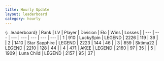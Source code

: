 ```yaml
---
title: Hourly Update
layout: leaderboard
category: hourly
---
```


{: .leaderboard}
| Rank | LV | Player | Division | Elo | Wins | Losses |
| --- | --- | --- | --- | --- | --- | --- |
| <span data-change="0">1</span> | 910 | <span title="ID: 498412">LuckySpin</span> | LEGEND | <span data-change="0">2226</span> | <span data-change="0">119</span> | <span data-change="0">39</span> |
| <span data-change="0">2</span> | 1410 | <span title="ID: 315148">Star Sapphire</span> | LEGEND | <span data-change="0">2223</span> | <span data-change="0">144</span> | <span data-change="0">46</span> |
| <span data-change="0">3</span> | 859 | <span title="ID: 353063">Sktima22</span> | LEGEND | <span data-change="0">2210</span> | <span data-change="0">128</span> | <span data-change="0">44</span> |
| <span data-change="1">4</span> | 471 | <span title="ID: 455100">AKEE</span> | LEGEND | <span data-change="0">2160</span> | <span data-change="0">97</span> | <span data-change="0">35</span> |
| <span data-change="-1">5</span> | 1909 | <span title="ID: 164871">Luna Child</span> | LEGEND | <span data-change="-5">2157</span> | <span data-change="2">95</span> | <span data-change="1">37</span> |